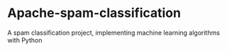 # Apache-spam-classification
A spam classification project, implementing machine learning algorithms with Python
